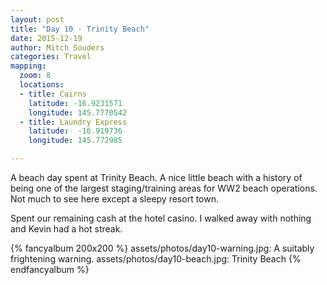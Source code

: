 ```yaml
---
layout: post
title: "Day 10 - Trinity Beach"
date: 2015-12-19
author: Mitch Souders
categories: Travel
mapping:
  zoom: 8
  locations:
  - title: Cairns
    latitude: -16.9231571
    longitude: 145.7770542
  - title: Laundry Express
    latitude:  -16.919736
    longitude: 145.772985

---
```


A beach day spent at Trinity Beach. A nice little beach with a history
of being one of the largest staging/training areas for WW2 beach operations.
Not much to see here except a sleepy resort town.

Spent our remaining cash at the hotel casino. I walked away with nothing and
Kevin had a hot streak.

{% fancyalbum 200x200 %}
assets/photos/day10-warning.jpg: A suitably frightening warning.
assets/photos/day10-beach.jpg: Trinity Beach
{% endfancyalbum %}
